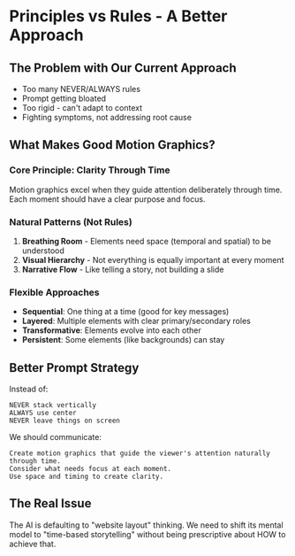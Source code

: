 # Principles vs Rules - A Better Approach

## The Problem with Our Current Approach
- Too many NEVER/ALWAYS rules
- Prompt getting bloated
- Too rigid - can't adapt to context
- Fighting symptoms, not addressing root cause

## What Makes Good Motion Graphics?

### Core Principle: Clarity Through Time
Motion graphics excel when they guide attention deliberately through time. Each moment should have a clear purpose and focus.

### Natural Patterns (Not Rules)
1. **Breathing Room** - Elements need space (temporal and spatial) to be understood
2. **Visual Hierarchy** - Not everything is equally important at every moment
3. **Narrative Flow** - Like telling a story, not building a slide

### Flexible Approaches
- **Sequential**: One thing at a time (good for key messages)
- **Layered**: Multiple elements with clear primary/secondary roles
- **Transformative**: Elements evolve into each other
- **Persistent**: Some elements (like backgrounds) can stay

## Better Prompt Strategy

Instead of:
```
NEVER stack vertically
ALWAYS use center
NEVER leave things on screen
```

We should communicate:
```
Create motion graphics that guide the viewer's attention naturally through time. 
Consider what needs focus at each moment.
Use space and timing to create clarity.
```

## The Real Issue

The AI is defaulting to "website layout" thinking. We need to shift its mental model to "time-based storytelling" without being prescriptive about HOW to achieve that.